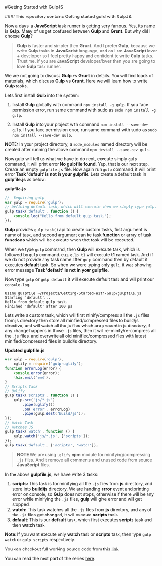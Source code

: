 #Getting Started with GulpJS

####This repository contains Getting started guild with GulpJS.

Now a days, a **JavaScript** task runner is getting very famous. Yes, its name is **Gulp**. Many of us get confused between **Gulp** and **Grunt**. But why did I choose **Gulp**?

> **Gulp** is faster and simpler then **Grunt**. And I prefer **Gulp**, because we write **Gulp** tasks in **JavaScript** language, and as I am **JavaScript** lover + developer so I feel pretty happy and confident to write **Gulp** tasks. Trust me. if you are **JavaScript** developer/lover then you are going to love **Gulp** task runner.

We are not going to discuss **Gulp** vs **Grunt** in details. You will find loads of materials, which discuss **Gulp** vs **Grunt**. Here we will learn how to write **Gulp** tasks.

Lets first install **Gulp** into the system:

1. Install **Gulp** globally with command ```npm install -g gulp```. If you face permission error, run same command with sudo as ```sudo npm install -g gulp```.

2. Install **Gulp** into your project with command ```npm install --save-dev gulp```. If you face permission error, run same command with sudo as ```sudo npm install --save-dev gulp```.

**NOTE:** In your project directory, a ```node_modules``` named directory will be created after running the above command ```npm install --save-dev gulp```.

Now gulp will tell us what we have to do next, execute simply ```gulp``` command, it will print error **No gulpfile found**. Yup, that is our next step. Create an empty ```gulpfile.js``` file. Now again run ```gulp``` command, it will print error **Task 'default' is not in your gulpfile**. Lets create a default task in **gulpfile.js** as below:

**gulpfile.js**
```JavaScript
//  Requiring gulp
var gulp = require('gulp');
// Defining default task, which will execute when we simply type gulp.
gulp.task('default', function () {
    console.log("Hello from default gulp task.");
});
```

**Gulp** provides ```gulp.task()``` api to create custom tasks, first argument is name of task, and second argument can be task **function** or array of task **functions** which will be execute when that task will be executed.

When we type ```gulp``` command, then **Gulp** will execute task, which is followed by ```gulp``` command. e.g. ```gulp t1``` will execute **t1** named task. And if we do not provide any task name after ```gulp``` command then by default it executes **default** task. So when we were typing only ```gulp```, it was showing error message **Task 'default' is not in your gulpfile**.

Now type ```gulp``` or ```gulp default``` it will execute default task and will print our ```console.log```.

```Output
Using gulpfile ~/Projects/Getting-Started-With-Gulp/gulpfile.js
Starting 'default'...
Hello from default gulp task.
Finished 'default' after 100 μs
```

Lets write a custom task, which will first minify/compress all the ```.js``` files from js directory then store all minified/compressed files to build/js directive, and will watch all the js files which are present in js directory, if any change happens in those ```.js``` files, then it will re-minify/re-compress all the ```.js``` files, and overwrite all old minified/compressed files with latest minified/compressed files in build/js directory.

**Updated gulpfile.js**
```JavaScript
var gulp = require('gulp'),
    uglify = require('gulp-uglify');
function errorLog(error) {
    console.error(error);
    this.emit('end');
}
// Scripts Task
// Uglify
gulp.task('scripts', function () {
    gulp.src('js/*.js')
        .pipe(uglify())
        .on('error', errorLog)
        .pipe(gulp.dest('build/js'));
});
// Watch Task
// Watches JS
gulp.task('watch', function () {
    gulp.watch('js/*.js', ['scripts']);
});
gulp.task('default', ['scripts', 'watch']);
```

> **NOTE** We are using ```uglify``` **npm** module for minifying/compressing ```.js``` files. And it remove all comments and unused code from source **JavaScript** files.

In the above **gulpfile.js**, we have write 3 tasks:

1. **scripts:** This task is for minifying all the ```.js``` files from **js** directory, and store into **build/js** directory. We are handing **error** event and printing error on console, so **Gulp** does not stops, otherwise if there will be any error while minifying the ```.js``` files, **gulp** will give error and will get stopped.
2. **watch:** This task watches all the ```.js``` files from **js** directory, and any of the ```.js``` files get changed, it will execute **scripts** task.
3. **default:** This is our **default** task, which first executes **scripts** task and then **watch** task.

**Note**: If you want execute only **watch** task or  **scripts** task, then type ```gulp watch``` or ```gulp scripts``` respectively.

You can checkout full working source code from this [link](https://github.com/AmitThakkar/Getting-Started-With-Gulp).

You can read the next part of the series [here](http://codechutney.in/blog/nodejs/getting-started-with-gulp/).